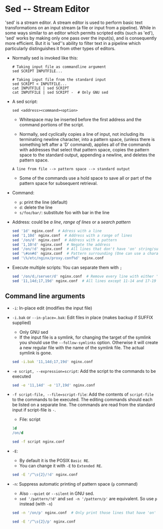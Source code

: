 # Sed -- Stream Editor


'sed' is a stream editor. A stream editor is used to perform basic text
transformations on an input stream (a file or input from a pipeline). While in
some ways similar to an editor which permits scripted edits (such as 'ed'),
'sed' works by making only one pass over the input(s), and is consequently more
efficient. But it is 'sed''s ability to filter text in a pipeline which
particularly distinguishes it from other types of editors.


- Normally sed is invoked like this:

  ```
  # Taking input file as commandline argument
  sed SCRIPT INPUTFILE...

  # Taking input file from the standard input
  sed SCRIPT < INPUTFILE...
  cat INPUTFILE | sed SCRIPT
  cat INPUTFILE | sed SCRIPT -  # Only GNU sed
  ```

- A sed script:

  ```
  sed <address><command><option>
  ```
  - Whitespace may be inserted before the first address and the command
  portions of the script.

  - Normally, sed cyclically copies a line of input, not including its
  terminating newline character, into a pattern space, (unless there is
  something left after a 'D' command), applies all of the commands with
  addresses that select that pattern space, copies the pattern space to the
  standard output, appending a newline, and deletes the pattern space.

  ```
  A line from file --> pattern space --> standard output
  ```

  - Some of the commands use a hold space to save all or part of the pattern
  space for subsequent retrieval.

- Command:
  - `p`: print the line (default)
  - `d`: delete the line
  - `s/foo/bar/`: substitute foo with bar in the line

- Address: could be _a line_, _range of lines_ or a _search pattern_

  ```sh
  sed '1d' nginx.conf  # Adress with a line
  sed '1,10d' nginx.conf  # Address with a range of lines
  sed '/on/d' nginx.conf  # Address with a pattern
  sed '1,10!d' nginx.conf  # Negate the address
  sed '/on/!d' nginx.conf  # All lines that don't have 'on' string/substring in them
  sed '\#on#d' nginx.conf  # Pattern surrounding (One can use a character other than / in this way)
  sed '\%/etc/nginx/proxy.conf%d' nginx.conf
  ```

- Execute multiple scripts: You can separate them with `;`

  ```sh
  sed '/on/d;/server/d' nginx.conf  # Remove every line with either 'on', or 'server' in it
  sed '11,14d;17,19d' nginx.conf  # All lines except 11-14 and 17-19
  ```

## Command line arguments

- `-i`: In-place edit (modifies the input file)
- `-i.bak` or `--in-place=.bak`: Edit files in place (makes backup if SUFFIX
supplied)
  - Only GNU sed
  - If the input file is a symlink, for changing the target of the symlink you
  should use the `--follow-symlinks` option. Otherwise it will create a new
  regular file with the name of the symlink file. The actual symlink is gone.

  ```sh
  sed -i.bak '11,14d;17,19d' nginx.conf
  ```

- `-e script, --expression=script`: Add the script to the commands to be executed

  ```sh
  sed -e '11,14d' -e '17,19d' nginx.conf
  ```

- `-f script-file, --file=script-file`: Add the contents of `script-file` to the
commands to be executed. The editing commands should each be listed on a
separate line. The commands are read from the standard input if script-file is
`-`.

  - File: script
  ```sed
  1d
  /on/d
  ```

  ```sh
  sed -f script nginx.conf
  ```

- `-E`:
  - By default it is the POSIX `Basic RE`.
  - You can change it with `-E` to `Extended RE`.

  ```sh
  sed -E '/^\s{2}/!d' nginx.conf
  ```

- `-n`: Suppress automatic printing of pattern space (`p` command)
  - Also `--quiet` or `--silent` in GNU sed.
  - `sed '/pattern/!d'` and `sed -n '/pattern/p'` are equivalent. So use `p`
  instead (with `-n`)

  ```sh
  sed -n '/on/p' nginx.conf  # Only print those lines that have 'on' in them
  ```

  ```sh
  sed -E '/^\s{2}/p' nginx.conf
  ```
